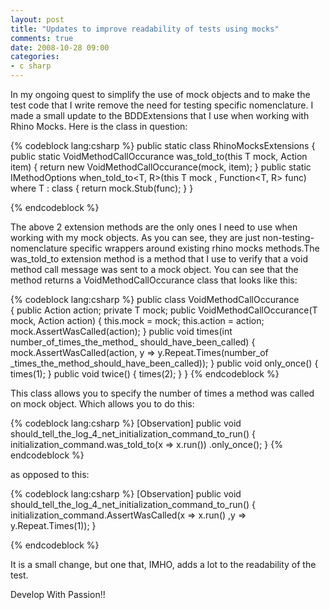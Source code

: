 ```yaml
---
layout: post
title: "Updates to improve readability of tests using mocks"
comments: true
date: 2008-10-28 09:00
categories:
- c sharp
---
```


In my ongoing quest to simplify the use of mock objects and to make the test code that I write remove the need for testing specific nomenclature. I made a small update to the BDDExtensions that I use when working with Rhino Mocks. Here is the class in question:  
  
{% codeblock lang:csharp %}
public static class RhinoMocksExtensions 
{
  public static VoidMethodCallOccurance<T> was_told_to<T>(this
      T mock, Action<T> item) 
  {
    return new VoidMethodCallOccurance<T>(mock, item);
  }
  public static IMethodOptions<R> when_told_to<T, R>(this T mock
      , Function<T, R> func) where T : class 
  {
    return mock.Stub(func);
  }
}

{% endcodeblock %}





The above 2 extension methods are the only ones I need to use when working with my mock objects. As you can see, they are just non-testing-nomenclature specific wrappers around existing rhino mocks methods.The was_told_to extension method is a method that I use to verify that a void method call message was sent to a mock object. You can see that the method returns a VoidMethodCallOccurance class that looks like this:

{% codeblock lang:csharp %}
public class VoidMethodCallOccurance<T>  
{
  public Action<T> action;
  private T mock;
  public VoidMethodCallOccurance(T mock, Action<T> action) 
  {
    this.mock = mock;
    this.action = action;
    mock.AssertWasCalled(action);
  }
  public void times(int number_of_times_the_method_
      should_have_been_called) 
  {
    mock.AssertWasCalled(action, y => y.Repeat.Times(number_of
          _times_the_method_should_have_been_called));
  }
  public void only_once() 
  {
    times(1);
  }
  public void twice() 
  {
    times(2);
  }
}
{% endcodeblock %}





This class allows you to specify the number of times a method was called on mock object. Which allows you to do this:



{% codeblock lang:csharp %}
[Observation] 
public void should_tell_the_log_4_net_initialization_command_to_run() 
{
  initialization_command.was_told_to(x => x.run())
    .only_once();
}
{% endcodeblock %}






as opposed to this:

{% codeblock lang:csharp %}
[Observation] 
public void should_tell_the_log_4_net_initialization_command_to_run() 
{
  initialization_command.AssertWasCalled(x => x.run()
      ,y => y.Repeat.Times(1));
}

{% endcodeblock %}

It is a small change, but one that, IMHO, adds a lot to the
readability of the test.
 
Develop With Passion!!
          
          
